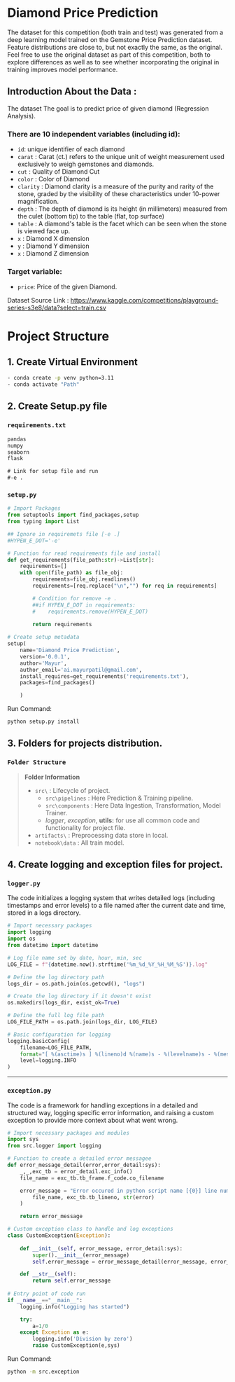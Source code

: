 
# Diamond Price Prediction

The dataset for this competition (both train and test) was generated from a deep learning model trained on the Gemstone Price Prediction dataset. Feature distributions are close to, but not exactly the same, as the original. Feel free to use the original dataset as part of this competition, both to explore differences as well as to see whether incorporating the original in training improves model performance.

## Introduction About the Data :

The dataset The goal is to predict price of given diamond (Regression Analysis).

### There are 10 independent variables (including id):


- `id`: unique identifier of each diamond
- `carat` : Carat (ct.) refers to the unique unit of weight measurement used exclusively to weigh gemstones and diamonds.
- `cut` : Quality of Diamond Cut
- `color` : Color of Diamond
- `clarity` : Diamond clarity is a measure of the purity and rarity of the stone, graded by the visibility of these characteristics under 10-power magnification.
- `depth` : The depth of diamond is its height (in millimeters) measured from the culet (bottom tip) to the table (flat, top surface)
- `table` : A diamond's table is the facet which can be seen when the stone is viewed face up.
- `x` : Diamond X dimension
- `y` : Diamond Y dimension
- `x` : Diamond Z dimension

### Target variable:
- `price`: Price of the given Diamond.

Dataset Source Link : https://www.kaggle.com/competitions/playground-series-s3e8/data?select=train.csv

# Project Structure
## 1. Create Virtual Environment
```bash
- conda create -p venv python=3.11
- conda activate "Path"
```
## 2. Create Setup.py file
### `requirements.txt`
```txt
pandas
numpy
seaborn
flask

# Link for setup file and run
#-e .
```
### `setup.py`
```python
# Import Packages
from setuptools import find_packages,setup
from typing import List

## Ignore in requiremets file [-e .]
#HYPEN_E_DOT='-e'

# Function for read requirements file and install
def get_requirements(file_path:str)->List[str]:
    requirements=[]
    with open(file_path) as file_obj:
        requirements=file_obj.readlines()
        requirements=[req.replace("\n","") for req in requirements]

        # Condition for remove -e . 
        ##if HYPEN_E_DOT in requirements:
        #    requirements.remove(HYPEN_E_DOT)

        return requirements
    
# Create setup metadata
setup(
    name='Diamond Price Prediction',
    version='0.0.1',
    author='Mayur',
    author_email='ai.mayurpatil@gmail.com',
    install_requires=get_requirements('requirements.txt'),
    packages=find_packages()

    )
```
Run Command:
```bash
python setup.py install
```
## 3. Folders for projects distribution.
### `Folder Structure`
> __Folder Information__
> *  `src\` : Lifecycle of project.
>       *  `src\pipelines` : Here Prediction & Training pipeline.
>       *  `src\components` : Here Data Ingestion, Transformation, Model Trainer.
>       *   _logger_, _exception_, __utils:__ for use all common code and functionality for project file.
> *  `artifacts\` : Preprocessing data store in local.
> * `notebook\data` : All train model.

## 4. Create logging and exception files for project.
### `logger.py`
The code initializes a logging system that writes detailed logs (including timestamps and error levels) to a file named after the current date and time, stored in a logs directory.
```python
# Import necessary packages
import logging 
import os
from datetime import datetime

# Log file name set by date, hour, min, sec
LOG_FILE = f"{datetime.now().strftime('%m_%d_%Y_%H_%M_%S')}.log"

# Define the log directory path
logs_dir = os.path.join(os.getcwd(), "logs")

# Create the log directory if it doesn't exist
os.makedirs(logs_dir, exist_ok=True)

# Define the full log file path
LOG_FILE_PATH = os.path.join(logs_dir, LOG_FILE)

# Basic configuration for logging
logging.basicConfig(
    filename=LOG_FILE_PATH,
    format="[ %(asctime)s ] %(lineno)d %(name)s - %(levelname)s - %(message)s",
    level=logging.INFO
)

```
***
### `exception.py`
The code is a framework for handling exceptions in a detailed and structured way, logging specific error information, and raising a custom exception to provide more context about what went wrong.
```python
# Import necessary packages and modules
import sys
from src.logger import logging

# Function to create a detailed error messagee
def error_message_detail(error,error_detail:sys):
    _,_,exc_tb = error_detail.exc_info()
    file_name = exc_tb.tb_frame.f_code.co_filename

    error_message = "Error occured in python script name [{0}] line number [{1}] error message [{2}]".format(
        file_name, exc_tb.tb_lineno, str(error)
    )

    return error_message

# Custom exception class to handle and log exceptions
class CustomException(Exception):
    
    def __init__(self, error_message, error_detail:sys):
        super().__init__(error_message)
        self.error_message = error_message_detail(error_message, error_detail=error_detail)

    def __str__(self):
        return self.error_message  
    
# Entry point of code run
if __name__=="__main__":
    logging.info("Logging has started")

    try:
        a=1/0
    except Exception as e:
        logging.info('Division by zero') 
        raise CustomException(e,sys)
```
Run Command:
```bash
python -m src.exception
```